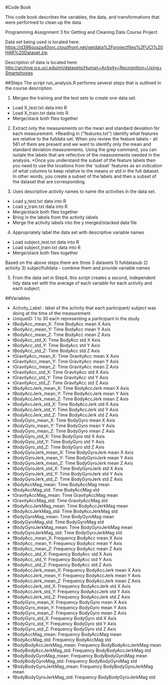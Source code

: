 #Code Book

This code book describes the variables, the data, and transformations that were performed to clean up the data.

Programming Assignment 3 for Getting and Cleaning Data Course Project

Data set being used is located here: https://d396qusza40orc.cloudfront.net/getdata%2Fprojectfiles%2FUCI%20HAR%20Dataset.zip

Description of data is located here: http://archive.ics.uci.edu/ml/datasets/Human+Activity+Recognition+Using+Smartphones

##Steps
The script run_analysis.R performs several steps that is outlined in the course description.

1) Merges the training and the test sets to create one data set.
* Load X_test.txt data into R
* Load X_train.txt data into R
* Merge/stack both files together

2) Extract only the measurements on the mean and standard deviation for each measurement.
*Reading in ("features.txt") identify what features are relative to the fulldata set.  When you review the feature labels - all 561 of them are present and we want to identify only
the mean and standard deviation measurements.  Using the grep command, you can isolate the labels that are reflective of the measurements needed in the analysis.
*Once you understand the subset of the feature labels then you need to use the locations from the 'subset' features as an indication of what columns
to keep relative to the means or std in the full dataset.  In other words, you create a subset of the labels and then a subset of the dataset that are corresponding.

3) Uses descriptive activity names to name the activities in the data set.
* Load y_test.txt data into R
* Load y_train.txt data into R
* Merge/stack both files together
* Bring in the labels from the activity labels
* Merge the activity labels into the y merged/stacked data file 

4) Appropriately label the data set with descriptive variable names
* Load subject_test.txt data into R
* Load subject_train.txt data into R
* Merge/stack both files together

Based on the above steps there are three 3 datasets 1) fulldatasub 2) activity 3) subjectfulldata - combine them and provide variable names

5) From the data set in Step4, this script creates a second, independent tidy data set with the average of each variable for each activity and each subject.


##Variables
* Activity_Label : label of the activity that each participant/ subject was doing at the time of the measurement
* UniqueID: 1 to 30 each representing a participant in the study
* tBodyAcc_mean_X: Time  BodyAcc mean X Axis
* tBodyAcc_mean_Y: Time  BodyAcc mean Y Axis
* tBodyAcc_mean_Z: Time  BodyAcc mean Z Axis
* tBodyAcc_std_X: Time  BodyAcc std X Axis
* tBodyAcc_std_Y: Time  BodyAcc std Y Axis
* tBodyAcc_std_Z: Time  BodyAcc std Z Axis
* tGravityAcc_mean_X: Time  GravityAcc mean X Axis
* tGravityAcc_mean_Y: Time  GravityAcc mean Y Axis
* tGravityAcc_mean_Z: Time  GravityAcc mean Z Axis
* tGravityAcc_std_X: Time  GravityAcc std X Axis
* tGravityAcc_std_Y: Time  GravityAcc std Y Axis
* tGravityAcc_std_Z: Time  GravityAcc std Z Axis
* tBodyAccJerk_mean_X: Time  BodyAccJerk mean X Axis
* tBodyAccJerk_mean_Y: Time  BodyAccJerk mean Y Axis
* tBodyAccJerk_mean_Z: Time  BodyAccJerk mean Z Axis
* tBodyAccJerk_std_X: Time  BodyAccJerk std X Axis
* tBodyAccJerk_std_Y: Time  BodyAccJerk std Y Axis
* tBodyAccJerk_std_Z: Time  BodyAccJerk std Z Axis
* tBodyGyro_mean_X: Time  BodyGyro mean X Axis
* tBodyGyro_mean_Y: Time  BodyGyro mean Y Axis
* tBodyGyro_mean_Z: Time  BodyGyro mean Z Axis
* tBodyGyro_std_X: Time  BodyGyro std X Axis
* tBodyGyro_std_Y: Time  BodyGyro std Y Axis
* tBodyGyro_std_Z: Time  BodyGyro std Z Axis
* tBodyGyroJerk_mean_X: Time  BodyGyroJerk mean X Axis
* tBodyGyroJerk_mean_Y: Time  BodyGyroJerk mean Y Axis
* tBodyGyroJerk_mean_Z: Time  BodyGyroJerk mean Z Axis
* tBodyGyroJerk_std_X: Time  BodyGyroJerk std X Axis
* tBodyGyroJerk_std_Y: Time  BodyGyroJerk std Y Axis
* tBodyGyroJerk_std_Z: Time  BodyGyroJerk std Z Axis
* tBodyAccMag_mean: Time  BodyAccMag mean
* tBodyAccMag_std: Time  BodyAccMag std
* tGravityAccMag_mean: Time  GravityAccMag mean
* tGravityAccMag_std: Time  GravityAccMag std
* tBodyAccJerkMag_mean: Time  BodyAccJerkMag mean
* tBodyAccJerkMag_std: Time  BodyAccJerkMag std
* tBodyGyroMag_mean: Time  BodyGyroMag mean
* tBodyGyroMag_std: Time  BodyGyroMag std
* tBodyGyroJerkMag_mean: Time  BodyGyroJerkMag mean
* tBodyGyroJerkMag_std: Time  BodyGyroJerkMag std
* fBodyAcc_mean_X: Frequency  BodyAcc mean X Axis
* fBodyAcc_mean_Y: Frequency  BodyAcc mean Y Axis
* fBodyAcc_mean_Z: Frequency  BodyAcc mean Z Axis
* fBodyAcc_std_X: Frequency  BodyAcc std X Axis
* fBodyAcc_std_Y: Frequency  BodyAcc std Y Axis
* fBodyAcc_std_Z: Frequency  BodyAcc std Z Axis
* fBodyAccJerk_mean_X: Frequency  BodyAccJerk mean X Axis
* fBodyAccJerk_mean_Y: Frequency  BodyAccJerk mean Y Axis
* fBodyAccJerk_mean_Z: Frequency  BodyAccJerk mean Z Axis
* fBodyAccJerk_std_X: Frequency  BodyAccJerk std X Axis
* fBodyAccJerk_std_Y: Frequency  BodyAccJerk std Y Axis
* fBodyAccJerk_std_Z: Frequency  BodyAccJerk std Z Axis
* fBodyGyro_mean_X: Frequency  BodyGyro mean X Axis
* fBodyGyro_mean_Y: Frequency  BodyGyro mean Y Axis
* fBodyGyro_mean_Z: Frequency  BodyGyro mean Z Axis
* fBodyGyro_std_X: Frequency  BodyGyro std X Axis
* fBodyGyro_std_Y: Frequency  BodyGyro std Y Axis
* fBodyGyro_std_Z: Frequency  BodyGyro std Z Axis
* fBodyAccMag_mean: Frequency  BodyAccMag mean
* fBodyAccMag_std: Frequency  BodyAccMag std
* fBodyBodyAccJerkMag_mean: Frequency  BodyBodyAccJerkMag mean
* fBodyBodyAccJerkMag_std: Frequency  BodyBodyAccJerkMag std
* fBodyBodyGyroMag_mean: Frequency  BodyBodyGyroMag mean
* fBodyBodyGyroMag_std: Frequency  BodyBodyGyroMag std
* fBodyBodyGyroJerkMag_mean: Frequency  BodyBodyGyroJerkMag mean
* fBodyBodyGyroJerkMag_std: Frequency  BodyBodyGyroJerkMag std 


